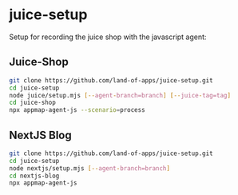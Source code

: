 # juice-setup

Setup for recording the juice shop with the javascript agent:

## Juice-Shop

```sh
git clone https://github.com/land-of-apps/juice-setup.git
cd juice-setup
node juice/setup.mjs [--agent-branch=branch] [--juice-tag=tag]
cd juice-shop
npx appmap-agent-js --scenario=process
```

## NextJS Blog

```sh
git clone https://github.com/land-of-apps/juice-setup.git
cd juice-setup
node nextjs/setup.mjs [--agent-branch=branch]
cd nextjs-blog
npx appmap-agent-js
```

